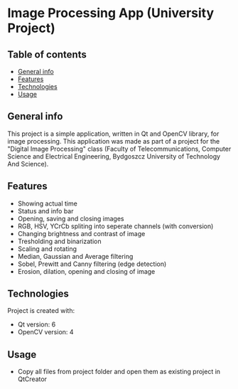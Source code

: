 # Image Processing App (University Project)
## Table of contents
* [General info](#general-info)
* [Features](#features)
* [Technologies](#technologies)
* [Usage](#usage)

## General info
This project is a simple application, written in Qt and OpenCV library, for image processing.
This application was made as part of a project for the "Digital Image Processing" class (Faculty of Telecommunications, Computer Science and Electrical Engineering, Bydgoszcz University of Technology And Science).

## Features 
* Showing actual time 
* Status and info bar
* Opening, saving and closing images
* RGB, HSV, YCrCb spliting into seperate channels (with conversion)
* Changing brightness and contrast of image
* Tresholding and binarization
* Scaling and rotating
* Median, Gaussian and Average filtering
* Sobel, Prewitt and Canny filtering (edge detection)
* Erosion, dilation, opening and closing of image 

## Technologies
Project is created with:
* Qt version: 6
* OpenCV version: 4

## Usage
* Copy all files from project folder and open them as existing project in QtCreator
